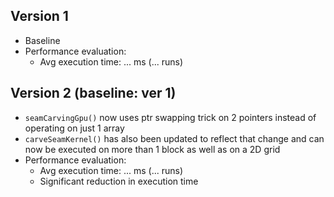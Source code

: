 ## Version 1
- Baseline
- Performance evaluation:
  - Avg execution time: ... ms (... runs)

## Version 2 (baseline: ver 1)
- `seamCarvingGpu()` now uses ptr swapping trick on 2 pointers instead of operating on just 1 array
- `carveSeamKernel()` has also been updated to reflect that change and can now be executed on more than 1 block as well as on a 2D grid
- Performance evaluation:
  - Avg execution time: ... ms (... runs)
  - Significant reduction in execution time